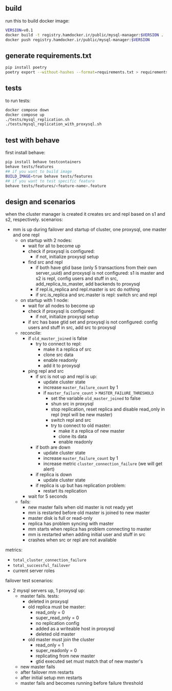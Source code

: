 ## build 
run this to build docker image: 
```sh 
VERSION=v0.1
docker build -t registry.hamdocker.ir/public/mysql-manager:$VERSION . 
docker push registry.hamdocker.ir/public/mysql-manager:$VERSION
```

## generate requirements.txt 
```sh
pip install poetry
poetry export --without-hashes --format=requirements.txt > requirements.txt
```

## tests
to run tests:  
```sh
docker compose down
docker compose up
./tests/mysql_replication.sh
./tests/mysql_replication_with_proxysql.sh
```

## test with behave
first install behave: 
```sh 
pip install behave testcontainers
behave tests/features
## if you want to build image
BUILD_IMAGE=true behave tests/features
## if you want to test specific feature
behave tests/features/<feature-name>.feature
```

## design and scenarios
when the cluster manager is created it creates src and repl based on s1 and s2, respectively.
scenarios: 
- mm is up during failover and startup of cluster, one proxysql, one master and one repl
  - on startup with 2 nodes:
    - wait for all to become up
    - check if proxysql is configured: 
      - if not, initialize proxysql setup
    - find src and repl
      - if both have gtid base (only 5 transactions from their own server_uuid) and proxysql is not configured: s1 is master and s2 is repl, config users and stuff in src, add_replica_to_master, add backends to proxysql
      - if repl.is_replica and repl.master is src do nothing
      - if src.is_replica and src.master is repl: switch src and repl
  - on startup with 1 node: 
    - wait for all nodes to become up 
    - check if proxysql is configured: 
      - if not, initialize proxysql setup
    - if src has base gtid set and proxysql is not configured: config users and stuff in src, add src to proxysql
  - reconcile: 
    - if `old_master_joined` is false
      - try to connect to repl:
        - make it a replica of src
        - clone src data
        - enable readonly
        - add it to proxysql
    - ping repl and src 
      - if src is not up and repl is up: 
        - update cluster state
        - increase `master_failure_count` by 1
        - if `master_failure_count` > `MASTER_FAILURE_THRESHOLD` 
          - set the variable `old_master_joined` to false
          - shun src in proxysql
          - stop replication, reset replica and disable read_only in repl (repl will be new master)
          - switch repl and src
          - try to connect to old master:
            - make it a replica of new master
            - clone its data
            - enable readonly
      - if both are down 
        - update cluster state
        - increase `master_failure_count` by 1
        - increase metric `cluster_connection_failure` (we will get alert)
      - if replica is down 
        - update cluster state
      - if replica is up but has replication problem:
        - restart its replication
    - wait for 5 seconds
  - fails: 
    - new master fails when old master is not ready yet
    - mm is restarted before old master is joined to new master
    - master disk is full or read-only
    - replica has problem syncing with master 
    - mm starts when replica has problem connecting to master
    - mm is restarted when adding initial user and stuff in src
    - crashes when src or repl are not available

 
metrics: 
- `total_cluster_connection_failure`
- `total_successful_failover`
- current server roles

failover test scenarios: 
- 2 mysql servers up, 1 proxysql up:
  - master fails. tests:
    - deleted in proxysql 
    - old replica must be master:
      - read_only = 0 
      - super_read_only = 0
      - no replication config
      - added as a writeable host in proxysql
      - deleted old master
    - old master must join the cluster
      - read_only = 1
      - super_readonly = 0 
      - replicating from new master
      - gtid executed set must match that of new master's
  - new master fails
  - after failover mm restarts
  - after initial setup mm restarts 
  - master fails and becomes running before failure threshold


